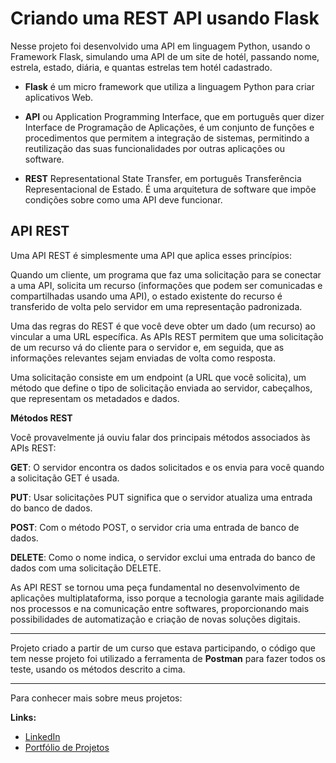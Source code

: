 # Criando uma REST API usando Flask

Nesse projeto foi desenvolvido uma API em linguagem Python, usando o Framework Flask, simulando uma API de um site de hotél, passando nome, estrela, estado, diária, e quantas estrelas tem hotél cadastrado.

* **Flask** é um micro framework que utiliza a linguagem Python para criar aplicativos Web.

* **API** ou Application Programming Interface, que em português quer dizer Interface de Programação de Aplicações, é um conjunto de funções e procedimentos que permitem a integração de sistemas, permitindo a reutilização das suas funcionalidades por outras aplicações ou software.

* **REST** Representational State Transfer, em português Transferência Representacional de Estado. É uma arquitetura de software que impõe condições sobre como uma API deve funcionar.

## API REST

Uma API REST é simplesmente uma API que aplica esses princípios:

Quando um cliente, um programa que faz uma solicitação para se conectar a uma API, solicita um recurso (informações que podem ser comunicadas e compartilhadas usando uma API), o estado existente do recurso é transferido de volta pelo servidor em uma representação padronizada.

Uma das regras do REST é que você deve obter um dado (um recurso) ao vincular a uma URL específica. As APIs REST permitem que uma solicitação de um recurso vá do cliente para o servidor e, em seguida, que as informações relevantes sejam enviadas de volta como resposta.

Uma solicitação consiste em um endpoint (a URL que você solicita), um método que define o tipo de solicitação enviada ao servidor, cabeçalhos, que representam os metadados e dados. 

**Métodos REST**

Você provavelmente já ouviu falar dos principais métodos associados às APIs REST:

**GET**: O servidor encontra os dados solicitados e os envia para você quando a solicitação GET é usada.

**PUT**: Usar solicitações PUT significa que o servidor atualiza uma entrada do banco de dados.

**POST**: Com o método POST, o servidor cria uma entrada de banco de dados.

**DELETE**: Como o nome indica, o servidor exclui uma entrada do banco de dados com uma solicitação DELETE.

As API REST se tornou uma peça fundamental no desenvolvimento de aplicações multiplataforma, isso porque a tecnologia garante mais agilidade nos processos e na comunicação entre softwares, proporcionando mais possibilidades de automatização e criação de novas soluções digitais.

-------------------------
Projeto criado a partir de um curso que estava participando, o código que tem nesse projeto foi utilizado a ferramenta de **Postman** para fazer todos os teste, usando os métodos descrito a cima.

----------------------------------------------------------------

Para conhecer mais sobre meus projetos:

**Links:**
* [LinkedIn](https://www.linkedin.com/in/thiagovillani)
* [Portfólio de Projetos](https://github.com/villani31/Data_Science)
